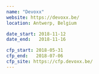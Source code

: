 ```yaml
---
name: "Devoxx"
website: https://devoxx.be/
location: Antwerp, Belgium

date_start: 2018-11-12
date_end:   2018-11-16

cfp_start: 2018-05-31
cfp_end:   2018-07-06
cfp_site: https://cfp.devoxx.be/
---
```

